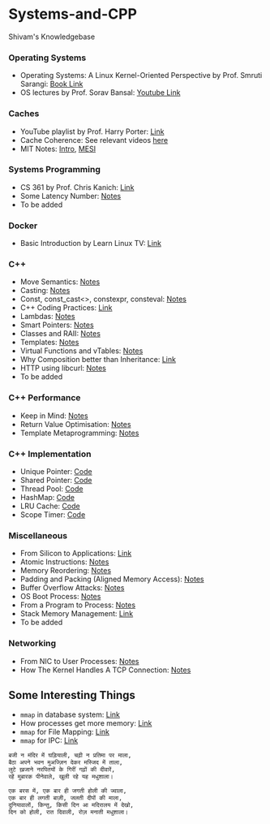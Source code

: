 # Systems-and-CPP
Shivam's Knowledgebase

### Operating Systems
- Operating Systems: A Linux Kernel-Oriented Perspective by Prof. Smruti Sarangi:
[Book Link](https://www.cse.iitd.ac.in/~srsarangi/osbook/index.html)
- OS lectures by Prof. Sorav Bansal: [Youtube Link](https://www.youtube.com/playlist?list=PLf3ZkSCyj1tdCS2oCYACXO6x-VKpDIMB6)

### Caches
- YouTube playlist by Prof. Harry Porter: [Link](https://www.youtube.com/playlist?list=PLbtzT1TYeoMgJ4NcWFuXpnF24fsiaOdGq)
- Cache Coherence: See relevant videos [here](https://www.youtube.com/watch?v=ISaYWm8T8n4&list=PLUl4u3cNGP62WVs95MNq3dQBqY2vGOtQ2&index=170)
- MIT Notes: [Intro](https://ocw.mit.edu/courses/6-004-computation-structures-spring-2017/pages/c14/c14s1/#17), [MESI](https://ocw.mit.edu/courses/6-004-computation-structures-spring-2017/pages/c21/c21s1/#18)

### Systems Programming
- CS 361 by Prof. Chris Kanich: [Link](https://www.youtube.com/playlist?list=PLhy9gU5W1fvUND_5mdpbNVHC1WCIaABbP)
- Some Latency Number: [Notes](notes/latency_numbers.md)
- To be added

### Docker 
- Basic Introduction by Learn Linux TV: [Link](https://www.youtube.com/playlist?list=PLT98CRl2KxKECHltRib03tG8pyKEzwf9t)

### C++
- Move Semantics: [Notes](notes/move_semantics.md)
- Casting: [Notes](notes/casting.md)
- Const, const_cast<>, constexpr, consteval: [Notes](notes/const_constexpr.md)
- C++ Coding Practices: [Link](https://micro-os-plus.github.io/develop/sutter-101/)
- Lambdas: [Notes](notes/lambdas.md)
- Smart Pointers: [Notes](notes/smart_pointers.md)
- Classes and RAII: [Notes](notes/RAII.md)
- Templates: [Notes](notes/templates.md)
- Virtual Functions and vTables: [Notes](notes/virtual_functions.md)
- Why Composition better than Inheritance: [Link](https://www.youtube.com/watch?v=tXFqS31ZOFM&list=PLE28375D4AC946CC3&index=24)
- HTTP using libcurl: [Notes](notes/http.md)
- To be added

### C++ Performance
- Keep in Mind: [Notes](notes/performance.md)
- Return Value Optimisation: [Notes](notes/rvo.md)
- Template Metaprogramming: [Notes](notes/metaprogramming.md)

### C++ Implementation
- Unique Pointer: [Code](https://github.com/Shivam5022/CPP-Internals/blob/main/includes/unique_pointer.hpp)
- Shared Pointer: [Code](https://github.com/Shivam5022/CPP-Internals/blob/main/includes/shared_pointer.hpp)
- Thread Pool: [Code](https://github.com/Shivam5022/CPP-Internals/blob/main/includes/thread_pool.hpp)
- HashMap: [Code](https://github.com/Shivam5022/CPP-Internals/blob/main/includes/hashmap.hpp)
- LRU Cache: [Code](https://github.com/Shivam5022/CPP-Internals/blob/main/includes/LRU_cache.hpp)
- Scope Timer: [Code](https://github.com/Shivam5022/CPP-Internals/blob/main/includes/timer.hpp)

### Miscellaneous
- From Silicon to Applications: [Link](https://youtu.be/5f3NJnvnk7k?si=zVW5JZbXZz8X74XI)
- Atomic Instructions: [Notes](notes/atomic_instructions.md)
- Memory Reordering: [Notes](notes/memory_reordering.md)
- Padding and Packing (Aligned Memory Access): [Notes](notes/padding_packing.md) 
- Buffer Overflow Attacks: [Notes](notes/buffer_overflow.md)
- OS Boot Process: [Notes](notes/os_booting.md)
- From a Program to Process: [Notes](notes/program_to_process.md)
- Stack Memory Management: [Link](https://organicprogrammer.com/2020/08/19/stack-frame/)
- To be added

### Networking
- From NIC to User Processes: [Notes](notes/packet_handling.md)
- How The Kernel Handles A TCP Connection: [Notes](notes/linux_tcp.md)

## Some Interesting Things
- `mmap` in database system: [Link](https://www.youtube.com/watch?v=1BRGU_AS25c)
- How processes get more memory: [Link](https://www.youtube.com/watch?v=XV5sRaSVtXQ)
- `mmap` for File Mapping: [Link](https://www.youtube.com/watch?v=m7E9piHcfr4)
- `mmap` for IPC: [Link](https://www.youtube.com/watch?v=rPV6b8BUwxM)


```
बजी न मंदिर में घड़ियाली, चढ़ी न प्रतिमा पर माला,
बैठा अपने भवन मुअज्ज़िन देकर मस्जिद में ताला,
लुटे ख़जाने नरपितयों के गिरीं गढ़ों की दीवारें,
रहें मुबारक पीनेवाले, खुली रहे यह मधुशाला।

एक बरस में, एक बार ही जगती होली की ज्वाला,
एक बार ही लगती बाज़ी, जलती दीपों की माला,
दुनियावालों, किन्तु, किसी दिन आ मदिरालय में देखो,
दिन को होली, रात दिवाली, रोज़ मनाती मधुशाला।
```
